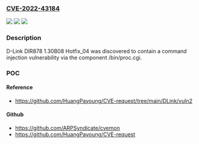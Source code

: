 ### [CVE-2022-43184](https://cve.mitre.org/cgi-bin/cvename.cgi?name=CVE-2022-43184)
![](https://img.shields.io/static/v1?label=Product&message=n%2Fa&color=blue)
![](https://img.shields.io/static/v1?label=Version&message=n%2Fa&color=blue)
![](https://img.shields.io/static/v1?label=Vulnerability&message=n%2Fa&color=brighgreen)

### Description

D-Link DIR878 1.30B08 Hotfix_04 was discovered to contain a command injection vulnerability via the component /bin/proc.cgi.

### POC

#### Reference
- https://github.com/HuangPayoung/CVE-request/tree/main/DLink/vuln2

#### Github
- https://github.com/ARPSyndicate/cvemon
- https://github.com/HuangPayoung/CVE-request

